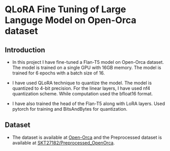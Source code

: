 # QLoRA Fine Tuning of Large Languge Model on Open-Orca dataset

## Introduction

- In this project I have fine-tuned a Flan-T5 model on Open-Orca dataset. The model is trained on a single GPU with 16GB memory. The model is trained for 6 epochs with a batch size of 16. 

- I have used QLoRA technique to quantize the model. The model is quantized to 4-bit precision. For the linear layers, I have used nf4 quantization scheme. While computation used the bfloat16 format.

- I have also trained the head of the Flan-T5 along with LoRA layers. Used pytorch for training and BitsAndBytes for quantization.


## Dataset

- The dataset is available at [Open-Orca](https://huggingface.co/datasets/Open-Orca/OpenOrca) and the Preprocessed dataset is available at [SKT27182/Preprocessed_OpenOrca](https://huggingface.co/datasets/SKT27182/Preprocessed_OpenOrca).

